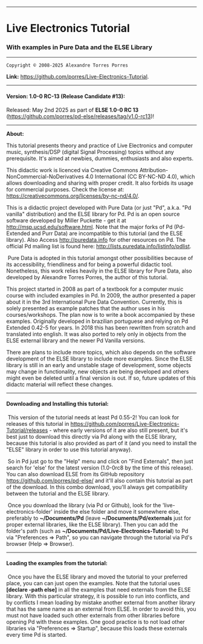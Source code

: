 --------------------------------------------------------------------------

# Live Electronics Tutorial

### With examples in Pure Data and the ELSE Library

--------------------------------------------------------------------------

	Copyright © 2008-2025 Alexandre Torres Porres

**Link:** <https://github.com/porres/Live-Electronics-Tutorial>.

--------------------------------------------------------------------------

#### Version: 1.0-0 RC-13 (Release Candidate #13): 
Released: May 2nd 2025 as part of **ELSE 1.0-0 RC 13** (<https://github.com/porres/pd-else/releases/tag/v1.0-rc13>)! 

--------------------------------------------------------------------------

**About:**

This tutorial presents theory and practice of Live Electronics and computer music, synthesis/DSP (digital Signal Processing) topics without any prerequisite. It's aimed at newbies, dummies, enthusiasts and also experts. 

This didactic work is licenced via Creative Commons Attribution-NonCommercial-NoDerivatives 4.0 International (CC BY-NC-ND 4.0), which allows downloading and sharing with proper credit. It also forbids its usage for commercial purposes. Check the license at: <https://creativecommons.org/licenses/by-nc-nd/4.0/>.

   This is a didactic project developed with Pure Data (or just "Pd", a.k.a. "Pd vanilla" distribution) and the ELSE library for Pd. Pd is an open source software developed by Miller Puckette - get it at <http://msp.ucsd.edu/software.html>. Note that the major forks of Pd (Pd-Extended and Purr Data) are incompatible to this tutorial (and the ELSE library). Also Access <http://puredata.info> for other resources on Pd. The official Pd mailing list is found here: <http://lists.puredata.info/listinfo/pdlist>. 

​	Pure Data is adopted in this tutorial amongst other possibilities because of its accessibility, friendliness and for being a powerful didactic tool. Nonetheless, this work relies heavily in the ELSE library for Pure Data, also developed by Alexandre Torres Porres, the author of this tutorial. 

   This project started in 2008 as part of a textbook for a computer music course with included examples in Pd. In 2009, the author presented a paper about it in the 3rd International Pure Data Convention. Currently, this is solely presented as example patches that the author uses in his courses/workshops. The plan now is to write a book accompanied by these examples. Originally developed in brazilian portuguese and relying on Pd Extended 0.42-5 for years. In 2018 this has been rewritten from scratch and translated into english. It was also ported to rely only in objects from the ELSE external library and the newer Pd Vanilla versions.

   There are plans to include more topics, which also depends on the software development of the ELSE library to include more examples. Since the ELSE library is still in an early and unstable stage of development, some objects may change in functionality, new objects are being developed and others might even be deleted until a final version is out. If so, future updates of this didactc material will reflect these changes.  

--------------------------------------------------------------------------

#### Downloading and Installing this tutorial:

​	This version of the tutorial needs at least Pd 0.55-2! You can look for releases of this tutorial in https://github.com/porres/Live-Electronics-Tutorial/releases - where early versions of it are also still present, but it's best just to download this directly via Pd along with the ELSE library, because this tutorial is also provided as part of it (and you need to install the "ELSE" library in order to use this tutorial anyway).

​	So in Pd just go to the "Help" menu and click on "Find Externals", then just search for 'else' for the latest version (1.0-0rc8 by the time of this release). You can also download ELSE from its GitHub repository  <https://github.com/porres/pd-else/> and it'll also contain this tutorial as part of the download. In this combo download, you'll always get compatibility between the tutorial and the ELSE library.

​	Once you download the library (via Pd or Github), look for the  'live-electronics-folder' inside the else folder and move it somewhere else, preferably to **~/Documents/Pd** (leave **~/Documents/Pd/externals** just for proper external libraries, like the ELSE library). Then you can add the folder's path (such as **~/Documents/Pd/Live-Electronics-Tutorial**) to Pd via "Preferences => Path", so you can navigate through the tutorial via Pd's browser (Help => Browser). 

--------------------------------------------------------------------------

#### Loading the examples from the tutorial:

​	Once you have the ELSE library and moved the tutorial to your preferred place, you can can just open the examples. Note that the tutorial uses **[declare -path else]** in all the examples that need externals from the ELSE library. With this particular strategy, it is possible to run into conflicts, and by conflicts I mean loading by mistake another external from another library that has the same name as an external from ELSE. In order to avoid this, you must not have loaded such other externals from other libraries before opening Pd with these examples. One good practice is to not load other libraries via "Preferences => Startup", because this loads these externals every time Pd is started.
